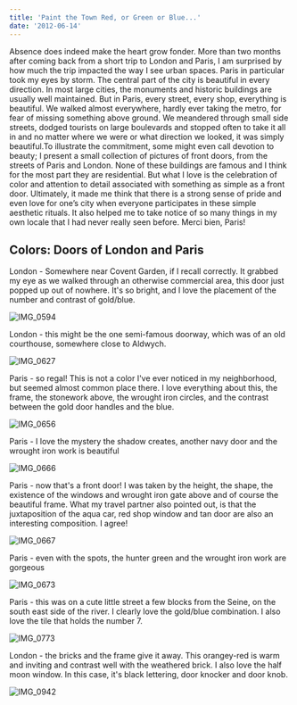 ```yaml
---
title: 'Paint the Town Red, or Green or Blue...'
date: '2012-06-14'
---
```


Absence does indeed make the heart grow fonder. More than two months after coming back from a short trip to London and Paris, I am surprised by how much the trip impacted the way I see urban spaces. Paris in particular took my eyes by storm. The central part of the city is beautiful in every direction. In most large cities, the monuments and historic buildings are usually well maintained. But in Paris, every street, every shop, everything is beautiful. We walked almost everywhere, hardly ever taking the metro, for fear of missing something above ground. We meandered through small side streets, dodged tourists on large boulevards and stopped often to take it all in and no matter where we were or what direction we looked, it was simply beautiful.To illustrate the commitment, some might even call devotion to beauty; I present a small collection of pictures of front doors, from the streets of Paris and London. None of these buildings are famous and I think for the most part they are residential. But what I love is the celebration of color and attention to detail associated with something as simple as a front door. Ultimately, it made me think that there is a strong sense of pride and even love for one’s city when everyone participates in these simple aesthetic rituals. It also helped me to take notice of so many things in my own locale that I had never really seen before. Merci bien, Paris!

## Colors: Doors of London and Paris

London - Somewhere near Covent Garden, if I recall correctly. It grabbed my eye as we walked through an otherwise commercial area, this door just popped up out of nowhere. It's so bright, and I love the placement of the number and contrast of gold/blue.

![IMG_0594](/images/blog/5dbe298035e153db1e19ddf7_7302118300_36b6afd0d1.jpeg)

London - this might be the one semi-famous doorway, which was of an old courthouse, somewhere close to Aldwych.

![IMG_0627](/images/blog/5dbe2980c2ce787e8f57f44f_7302118970_8c1ff3b969.jpeg)

Paris - so regal! This is not a color I've ever noticed in my neighborhood, but seemed almost common place there. I love everything about this, the frame, the stonework above, the wrought iron circles, and the contrast between the gold door handles and the blue.

![IMG_0656](/images/blog/5dbe298035e15382fe19ddf8_7302119698_fe3f873758_z.jpeg)

Paris - I love the mystery the shadow creates, another navy door and the wrought iron work is beautiful

![IMG_0666](/images/blog/5dbe2980c2ce7847b457f44e_7302120556_6be221ca96.jpeg)

Paris - now that's a front door! I was taken by the height, the shape, the existence of the windows and wrought iron gate above and of course the beautiful frame. What my travel partner also pointed out, is that the juxtaposition of the aqua car, red shop window and tan door are also an interesting composition. I agree!

![IMG_0667](/images/blog/5dbe298015cb7ffceda27faf_7302121400_5be05209ef.jpeg)

Paris - even with the spots, the hunter green and the wrought iron work are gorgeous

![IMG_0673](/images/blog/5dbe298035e1538c3f19ddf9_7302122100_8238988af5.jpeg)

Paris - this was on a cute little street a few blocks from the Seine, on the south east side of the river. I clearly love the gold/blue combination. I also love the tile that holds the number 7.

![IMG_0773](/images/blog/5dbe2980c2ce7854b957f458_7302122926_881219404c.jpeg)

London - the bricks and the frame give it away. This orangey-red is warm and inviting and contrast well with the weathered brick. I also love the half moon window. In this case, it's black lettering, door knocker and door knob.

![IMG_0942](/images/blog/5dbe298004f8b266be739c78_7302123564_279e5a870e.jpeg)
